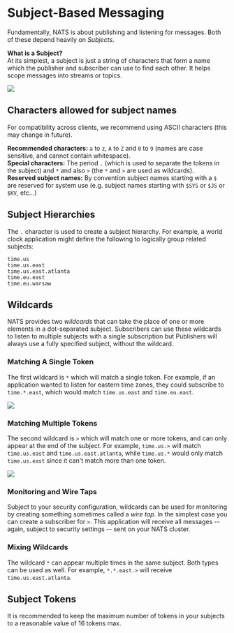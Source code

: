 # Subject-Based Messaging

Fundamentally, NATS is about publishing and listening for messages. Both of these depend heavily on _Subjects_.
  
**What is a Subject?**  
At its simplest, a subject is just a string of characters that form a name which the publisher and subscriber can use to find each other. It helps scope messages into streams or topics.   

![](../.gitbook/assets/subjects1.svg)
  
## Characters allowed for subject names

For compatibility across clients, we recommend using ASCII characters (this may change in future).  
  
**Recommended characters:** `a` to `z`, `A` to `Z` and `0` to `9` (names are case sensitive, and cannot contain whitespace).  
**Special characters:** The period `.` (which is used to separate the tokens in the subject) and `*` and also `>` (the `*` and `>` are used as wildcards).  
**Reserved subject names:** By convention subject names starting with a `$` are reserved for system use (e.g. subject names starting with `$SYS` or `$JS` or `$KV`, etc...)
  
## Subject Hierarchies

The `.` character is used to create a subject hierarchy. For example, a world clock application might define the following to logically group related subjects:

```markup
time.us
time.us.east
time.us.east.atlanta
time.eu.east
time.eu.warsaw
```

## Wildcards

NATS provides two _wildcards_ that can take the place of one or more elements in a dot-separated subject. Subscribers can use these wildcards to listen to multiple subjects with a single subscription but Publishers will always use a fully specified subject, without the wildcard.

### Matching A Single Token

The first wildcard is `*` which will match a single token. For example, if an application wanted to listen for eastern time zones, they could subscribe to `time.*.east`, which would match `time.us.east` and `time.eu.east`.

![](../.gitbook/assets/subjects2.svg)

### Matching Multiple Tokens

The second wildcard is `>` which will match one or more tokens, and can only appear at the end of the subject. For example, `time.us.>` will match `time.us.east` and `time.us.east.atlanta`, while `time.us.*` would only match `time.us.east` since it can't match more than one token.

![](../.gitbook/assets/subjects3.svg)

### Monitoring and Wire Taps

Subject to your security configuration, wildcards can be used for monitoring by creating something sometimes called a _wire tap_. In the simplest case you can create a subscriber for `>`. This application will receive all messages -- again, subject to security settings -- sent on your NATS cluster.

### Mixing Wildcards

The wildcard `*` can appear multiple times in the same subject. Both types can be used as well. For example, `*.*.east.>` will receive `time.us.east.atlanta`.

## Subject Tokens

It is recommended to keep the maximum number of tokens in your subjects to a reasonable value of 16 tokens max.

